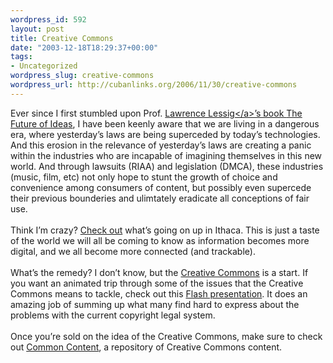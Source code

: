 ```yaml
--- 
wordpress_id: 592
layout: post
title: Creative Commons
date: "2003-12-18T18:29:37+00:00"
tags: 
- Uncategorized
wordpress_slug: creative-commons
wordpress_url: http://cubanlinks.org/2006/11/30/creative-commons
---
```

<p>Ever since I first stumbled upon Prof. <a href="http://www.lessig.org/blog/">Lawrence Lessig&lt;/a&gt;&#8217;s book <a href="http://www.amazon.com/exec/obidos/tg/detail/-/0375726446/qid=1071771299//ref=sr_8_xs_ap_i2_xgl14/102-8258752-4716120?v=glance&#38;s=books&#38;n=507846">The Future of Ideas</a>, I have been keenly aware that we are living in a dangerous era, where yesterday&#8217;s laws are being superceded by today&#8217;s technologies.  And this erosion in the relevance of yesterday&#8217;s laws are creating a panic within the industries who are incapable of imagining themselves in this new world.  And through lawsuits (RIAA) and legislation (DMCA), these industries (music, film, etc) not only hope to stunt the growth of choice and convenience among consumers of content, but possibly even supercede their previous bounderies and ulimtately eradicate all conceptions of fair use.
<br/><br/>
Think I&#8217;m crazy?  <a href="http://techdirt.com/articles/20031217/1820229_F.shtml">Check out</a> what&#8217;s going on up in Ithaca.  This is just a taste of the world we will all be coming to know as information becomes more digital, and we all become more connected (and trackable).
<br/><br/>
What&#8217;s the remedy?  I don&#8217;t know, but the <a href="http://creativecommons.org">Creative Commons</a> is a start.  If you want an animated trip through some of the issues that the Creative Commons means to tackle, check out this <a href="http://mirrors.creativecommons.org/recticulum_rex/cc.milestones.121503.swf">Flash presentation</a>.  It does an amazing job of summing up what many find hard to express about the problems with the current copyright legal system.
<br/><br/>
Once you&#8217;re sold on the idea of the Creative Commons, make sure to check out <a href="http://commoncontent.org/">Common Content</a>, a repository of Creative Commons content.</p>
